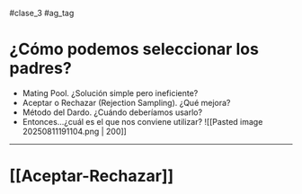 #clase_3 #ag_tag 

# ¿Cómo podemos seleccionar los padres?
- Mating Pool. ¿Solución simple pero ineficiente?
- Aceptar o Rechazar (Rejection Sampling). ¿Qué mejora?
- Método del Dardo. ¿Cuándo deberíamos usarlo?
- Entonces...¿cuál es el que nos conviene utilizar?
![[Pasted image 20250811191104.png | 200]]

---
# [[Aceptar-Rechazar]]